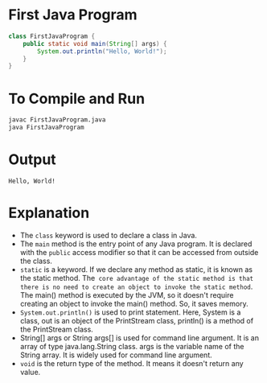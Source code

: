 # First Java Program

```java
class FirstJavaProgram {
    public static void main(String[] args) {
        System.out.println("Hello, World!");
    }
}
```

# To Compile and Run

```bash
javac FirstJavaProgram.java
java FirstJavaProgram
```

# Output
```
Hello, World!
```

# Explanation

- The `class` keyword is used to declare a class in Java.
- The `main` method is the entry point of any Java program. It is declared with the `public` access modifier so that it can be accessed from outside the class.
- `static` is a keyword. If we declare any method as static, it is known as the static method. The` core advantage of the static method is that there is no need to create an object to invoke the static method`. The main() method is executed by the JVM, so it doesn't require creating an object to invoke the main() method. So, it saves memory.
- `System.out.println()` is used to print statement. Here, System is a class, out is an object of the PrintStream class, println() is a method of the PrintStream class.
- String[] args or String args[] is used for command line argument. It is an array of type java.lang.String class. args is the variable name of the String array. It is widely used for command line argument.
- `void` is the return type of the method. It means it doesn't return any value. 
